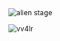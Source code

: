 ![alien stage](https://github.com/user-attachments/assets/1c82ba0d-2ca7-469b-ba72-94e27b18b8bd)ㅤ



<p align="left"> <img src="https://komarev.com/ghpvc/?username=vv4lr&label=superㅤduperㅤawesomeㅤpeople&color=ff0688&style=flat" alt="vv4lr" /> </p>

<!--
**vv4lr/vv4lr** is a ✨ _special_ ✨ repository because its `README.md` (this file) appears on your GitHub profile.

Here are some ideas to get you started:

- 🔭 I’m currently working on ...
- 🌱 I’m currently learning ...
- 👯 I’m looking to collaborate on ...
- 🤔 I’m looking for help with ...
- 💬 Ask me about ...
- 📫 How to reach me: ...
- 😄 Pronouns: ...
- ⚡ Fun fact: ...
-->
